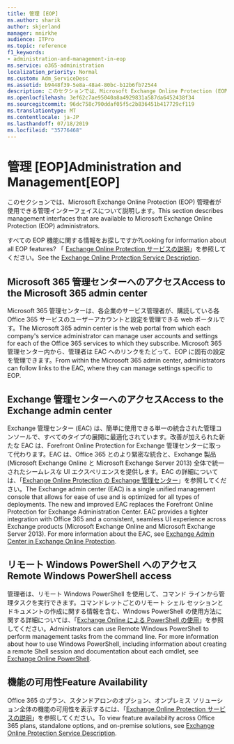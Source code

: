 ```yaml
---
title: 管理 [EOP]
ms.author: sharik
author: skjerland
manager: mnirkhe
audience: ITPro
ms.topic: reference
f1_keywords:
- administration-and-management-in-eop
ms.service: o365-administration
localization_priority: Normal
ms.custom: Adm_ServiceDesc
ms.assetid: b9448f39-5e8a-48a4-80bc-b12b6fb72544
description: このセクションでは、Microsoft Exchange Online Protection (EOP) 管理者が使用できる管理インターフェイスについて説明します。
ms.openlocfilehash: 3ef62c7ae95040a8a4929831a587da6452438f34
ms.sourcegitcommit: 96dc758c790ddaf05f5c2b836451b417729cf119
ms.translationtype: MT
ms.contentlocale: ja-JP
ms.lasthandoff: 07/18/2019
ms.locfileid: "35776468"
---
```

# <a name="administration-and-managementeop"></a><span data-ttu-id="526a7-103">管理 [EOP]</span><span class="sxs-lookup"><span data-stu-id="526a7-103">Administration and Management[EOP]</span></span>

<span data-ttu-id="526a7-104">このセクションでは、Microsoft Exchange Online Protection (EOP) 管理者が使用できる管理インターフェイスについて説明します。</span><span class="sxs-lookup"><span data-stu-id="526a7-104">This section describes management interfaces that are available to Microsoft Exchange Online Protection (EOP) administrators.</span></span>
  
<span data-ttu-id="526a7-105">すべての EOP 機能に関する情報をお探しですか?</span><span class="sxs-lookup"><span data-stu-id="526a7-105">Looking for information about all EOP features?</span></span> <span data-ttu-id="526a7-106">「 [Exchange Online Protection サービスの説明](exchange-online-protection-service-description.md)」を参照してください。</span><span class="sxs-lookup"><span data-stu-id="526a7-106">See the [Exchange Online Protection Service Description](exchange-online-protection-service-description.md).</span></span>
  
## <a name="access-to-the-microsoft-365-admin-center"></a><span data-ttu-id="526a7-107">Microsoft 365 管理センターへのアクセス</span><span class="sxs-lookup"><span data-stu-id="526a7-107">Access to the Microsoft 365 admin center</span></span>
<span data-ttu-id="526a7-108"><a name="BKMK_accesstotheoffice365admincenter"> </a></span><span class="sxs-lookup"><span data-stu-id="526a7-108"></span></span>

<span data-ttu-id="526a7-109">Microsoft 365 管理センターは、各企業のサービス管理者が、購読している各 Office 365 サービスのユーザーアカウントと設定を管理できる web ポータルです。</span><span class="sxs-lookup"><span data-stu-id="526a7-109">The Microsoft 365 admin center is the web portal from which each company's service administrator can manage user accounts and settings for each of the Office 365 services to which they subscribe.</span></span> <span data-ttu-id="526a7-110">Microsoft 365 管理センター内から、管理者は EAC へのリンクをたどって、EOP に固有の設定を管理できます。</span><span class="sxs-lookup"><span data-stu-id="526a7-110">From within the Microsoft 365 admin center, administrators can follow links to the EAC, where they can manage settings specific to EOP.</span></span>
  
## <a name="access-to-the-exchange-admin-center"></a><span data-ttu-id="526a7-111">Exchange 管理センターへのアクセス</span><span class="sxs-lookup"><span data-stu-id="526a7-111">Access to the Exchange admin center</span></span>
<span data-ttu-id="526a7-112"><a name="BKMK_accesstotheexchangeadmincenter"> </a></span><span class="sxs-lookup"><span data-stu-id="526a7-112"></span></span>

<span data-ttu-id="526a7-p103">Exchange 管理センター (EAC) は、簡単に使用できる単一の統合された管理コンソールで、すべてのタイプの展開に最適化されています。改善が加えられた新たな EAC は、Forefront Online Protection for Exchange 管理センターに取って代わります。EAC は、Office 365 とのより緊密な統合と、Exchange 製品 (Microsoft Exchange Online と Microsoft Exchange Server 2013) 全体で統一されたシームレスな UI エクスペリエンスを提供します。EAC の詳細については、「[Exchange Online Protection の Exchange 管理センター](https://go.microsoft.com/fwlink/p/?LinkId=282381)」を参照してください。</span><span class="sxs-lookup"><span data-stu-id="526a7-p103">The Exchange admin center (EAC) is a single unified management console that allows for ease of use and is optimized for all types of deployments. The new and improved EAC replaces the Forefront Online Protection for Exchange Administration Center. EAC provides a tighter integration with Office 365 and a consistent, seamless UI experience across Exchange products (Microsoft Exchange Online and Microsoft Exchange Server 2013). For more information about the EAC, see [Exchange Admin Center in Exchange Online Protection](https://go.microsoft.com/fwlink/p/?LinkId=282381).</span></span>
  
## <a name="remote-windows-powershell-access"></a><span data-ttu-id="526a7-117">リモート Windows PowerShell へのアクセス</span><span class="sxs-lookup"><span data-stu-id="526a7-117">Remote Windows PowerShell access</span></span>
<span data-ttu-id="526a7-118"><a name="BKMK_remotewindowspowershellaccess"> </a></span><span class="sxs-lookup"><span data-stu-id="526a7-118"></span></span>

 <span data-ttu-id="526a7-p104">管理者は、リモート Windows PowerShell を使用して、コマンド ラインから管理タスクを実行できます。コマンドレットごとのリモート シェル セッションとドキュメントの作成に関する情報を含む、Windows PowerShell の使用方法に関する詳細については、「[Exchange Online による PowerShell の使用](https://go.microsoft.com/fwlink/p/?LinkId=282266)」を参照してください。</span><span class="sxs-lookup"><span data-stu-id="526a7-p104">Administrators can use Remote Windows PowerShell to perform management tasks from the command line. For more information about how to use Windows PowerShell, including information about creating a remote Shell session and documentation about each cmdlet, see [Exchange Online PowerShell](https://go.microsoft.com/fwlink/p/?LinkId=282266).</span></span>
  
## <a name="feature-availability"></a><span data-ttu-id="526a7-121">機能の可用性</span><span class="sxs-lookup"><span data-stu-id="526a7-121">Feature Availability</span></span>
<span data-ttu-id="526a7-122"><a name="BKMK_remotewindowspowershellaccess"> </a></span><span class="sxs-lookup"><span data-stu-id="526a7-122"></span></span>

<span data-ttu-id="526a7-123">Office 365 のプラン、スタンドアロンのオプション、オンプレミス ソリューション全体の機能の可用性を表示するには、「[Exchange Online Protection サービスの説明](exchange-online-protection-service-description.md)」を参照してください。</span><span class="sxs-lookup"><span data-stu-id="526a7-123">To view feature availability across Office 365 plans, standalone options, and on-premise solutions, see [Exchange Online Protection Service Description](exchange-online-protection-service-description.md).</span></span>
  

